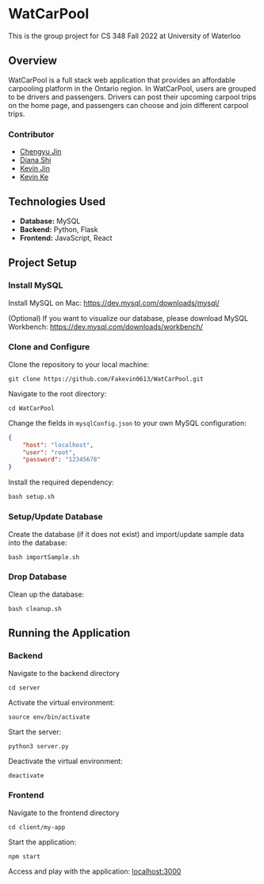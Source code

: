 # WatCarPool

This is the group project for CS 348 Fall 2022 at University of Waterloo

## Overview

WatCarPool is a full stack web application that provides an affordable carpooling platform in the Ontario region. In WatCarPool, users are grouped to be drivers and passengers. Drivers can post their upcoming carpool trips on the home page, and passengers can choose and join different carpool trips.

### Contributor

- [Chengyu Jin](https://github.com/ChengyuJin)
- [Diana Shi](https://github.com/dianashi)
- [Kevin Jin](https://github.com/kevin21jin)
- [Kevin Ke](https://github.com/Fakevin0613)

## Technologies Used

- **Database:** MySQL
- **Backend:** Python, Flask
- **Frontend:** JavaScript, React

## Project Setup

### Install MySQL

Install MySQL on Mac: https://dev.mysql.com/downloads/mysql/

(Optional) If you want to visualize our database, please download MySQL Workbench: https://dev.mysql.com/downloads/workbench/

### Clone and Configure

Clone the repository to your local machine:

```
git clone https://github.com/Fakevin0613/WatCarPool.git
```

Navigate to the root directory:

```
cd WatCarPool
```

Change the fields in `mysqlConfig.json` to your own MySQL configuration:

```json
{
    "host": "localhost",
    "user": "root",
    "password": "12345678"
}
````

Install the required dependency:

```
bash setup.sh
```


### Setup/Update Database

Create the database (if it does not exist) and import/update sample data into the database:

```
bash importSample.sh
```

### Drop Database

Clean up the database:
```
bash cleanup.sh
```

## Running the Application

### Backend

Navigate to the backend directory

```
cd server
```

Activate the virtual environment:

```
source env/bin/activate
```

Start the server:

```
python3 server.py
```

Deactivate the virtual environment:

```
deactivate
```

### Frontend

Navigate to the frontend directory

```
cd client/my-app
```

Start the application:

```
npm start
```

Access and play with the application: [localhost:3000](http://localhost:3000/)
